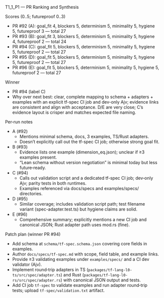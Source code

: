 T1_1_P1 — PR Ranking and Synthesis

Scores (0..5; futureproof 0..3)

- PR #92 (A): goal_fit 4, blockers 5, determinism 5, minimality 5, hygiene 5, futureproof 3 — total 27
- PR #93 (B): goal_fit 3, blockers 5, determinism 5, minimality 5, hygiene 4, futureproof 2 — total 24
- PR #94 (C): goal_fit 5, blockers 5, determinism 5, minimality 5, hygiene 5, futureproof 2 — total 27
- PR #95 (D): goal_fit 5, blockers 5, determinism 5, minimality 5, hygiene 5, futureproof 2 — total 27
- PR #96 (E): goal_fit 5, blockers 5, determinism 5, minimality 5, hygiene 5, futureproof 2 — total 27

Winner

- PR #94 (label C)
- Why over next best: clear, complete mapping to schema + adapters + examples with an explicit tf-spec CI job and dev-only Ajv; evidence links are consistent and align with acceptance. D/E are very close; C’s evidence layout is crisper and matches expected file naming.

Per‑run notes

- A (#92)
  - Mentions minimal schema, docs, 3 examples, TS/Rust adapters.
  - Doesn’t explicitly call out the tf-spec CI job; otherwise strong goal fit.
- B (#93)
  - Evidence lists one example (dimension_eq.json); unclear if ≥3 examples present.
  - “Lean schema without version negotiation” is minimal today but less future‑ready.
- C (#94)
  - Calls out validation script and a dedicated tf-spec CI job; dev‑only Ajv; parity tests in both runtimes.
  - Examples referenced via docs/specs and examples/specs/ directories.
- D (#95)
  - Similar coverage; includes validation script path; test filename variant (spec-adapter.test.ts) but hygiene claims are solid.
- E (#96)
  - Comprehensive summary; explicitly mentions a new CI job and canonical JSON; Rust adapter path uses mod.rs (fine).

Patch plan (winner PR #94)

- Add schema at `schema/tf-spec.schema.json` covering core fields in examples.
- Author `docs/specs/tf-spec.md` with scope, field table, and example links.
- Provide ≥3 validating examples under `examples/specs/` and a CI dev validator (Ajv).
- Implement round‑trip adapters in TS (`packages/tf-lang-l0-ts/src/spec/adapter.ts`) and Rust (`packages/tf-lang-l0-rs/src/spec/adapter.rs`) with canonical JSON output and tests.
- Add CI job `tf-spec` to validate examples and run adapter round‑trip tests; upload `tf-spec/validation.txt` artifact.

